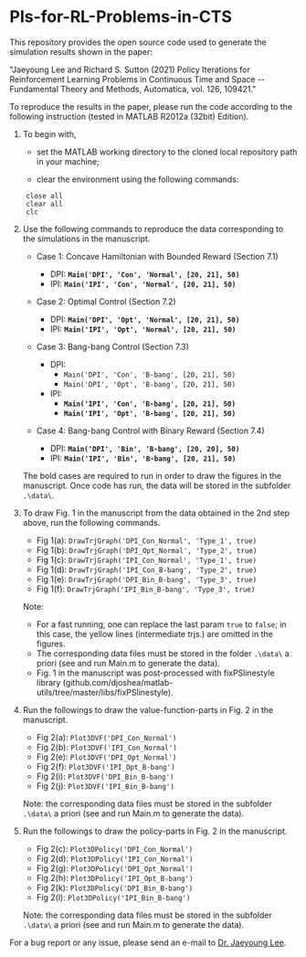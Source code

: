 # PIs-for-RL-Problems-in-CTS
This repository provides the open source code used to generate the simulation results shown in the paper:

"Jaeyoung Lee and Richard S. Sutton (2021) Policy Iterations for Reinforcement Learning Problems in Continuous Time and Space -- Fundamental Theory and Methods, Automatica, vol. 126, 109421."

To reproduce the results in the paper, please run the code according to the following instruction (tested in MATLAB R2012a (32bit) Edition).

1. To begin with,
    * set the MATLAB working directory to the cloned local repository path in your machine;
    
    * clear the environment using the following commands:
``` octave-workspace 	
	close all
	clear all
	clc
```

2. Use the following commands to reproduce the data corresponding to the simulations in the manuscript.

    * Case 1: Concave Hamiltonian with Bounded Reward (Section 7.1)
      * DPI: **``Main('DPI', 'Con', 'Normal', [20, 21], 50)``**
      * IPI: **``Main('IPI', 'Con', 'Normal', [20, 21], 50)``**

    * Case 2: Optimal Control (Section 7.2)
      * DPI: **``Main('DPI', 'Opt', 'Normal', [20, 21], 50)``**
      * IPI: **``Main('IPI', 'Opt', 'Normal', [20, 21], 50)``**

    * Case 3: Bang-bang Control (Section 7.3)
      * DPI: 
      	* ``Main('DPI', 'Con', 'B-bang', [20, 21], 50)``
      	* ``Main('DPI', 'Opt', 'B-bang', [20, 21], 50)``
      * IPI: 
      	* **``Main('IPI', 'Con', 'B-bang', [20, 21], 50)``**
      	* **``Main('IPI', 'Opt', 'B-bang', [20, 21], 50)``**

    * Case 4: Bang-bang Control with Binary Reward (Section 7.4)
      * DPI: **``Main('DPI', 'Bin', 'B-bang', [20, 20], 50)``**
      * IPI: **``Main('IPI', 'Bin', 'B-bang', [20, 21], 50)``**
      
    The bold cases are required to run in order to draw the figures in the manuscript. Once code has run, the data will be stored in the subfolder ``.\data\``.

3. To draw Fig. 1 in the manuscript from the data obtained in the 2nd step above, run the following commands.

    * Fig 1(a): ``DrawTrjGraph('DPI_Con_Normal', 'Type_1', true)``
    * Fig 1(b): ``DrawTrjGraph('DPI_Opt_Normal', 'Type_2', true)``
    * Fig 1(c): ``DrawTrjGraph('IPI_Con_Normal', 'Type_1', true)``
    * Fig 1(d): ``DrawTrjGraph('IPI_Con_B-bang', 'Type_2', true)``
    * Fig 1(e): ``DrawTrjGraph('DPI_Bin_B-bang', 'Type_3', true)``
    * Fig 1(f): ``DrawTrjGraph('IPI_Bin_B-bang', 'Type_3', true)``
    
    Note:
      * For a fast running, one can replace the last param ``true`` to ``false``; in this case, the yellow lines (intermediate trjs.) are omitted in the figures. 
      * The corresponding data files must be stored in the folder ``.\data\`` a priori (see and run Main.m to generate the data).
      * Fig. 1 in the manuscript was post-processed with fixPSlinestyle library (github.com/djoshea/matlab-utils/tree/master/libs/fixPSlinestyle).

4. Run the followings to draw the value-function-parts in Fig. 2 in the manuscript.

    * Fig 2(a): ``Plot3DVF('DPI_Con_Normal')``
    * Fig 2(b): ``Plot3DVF('IPI_Con_Normal')``
    * Fig 2(e): ``Plot3DVF('DPI_Opt_Normal')``
    * Fig 2(f): ``Plot3DVF('IPI_Opt_B-bang')``
    * Fig 2(i): ``Plot3DVF('DPI_Bin_B-bang')``
    * Fig 2(j): ``Plot3DVF('IPI_Bin_B-bang')``
    
    Note: the corresponding data files must be stored in the subfolder ``.\data\`` a priori (see and run Main.m to generate the data).

5. Run the followings to draw the policy-parts in Fig. 2 in the manuscript.

    * Fig 2(c): ``Plot3DPolicy('DPI_Con_Normal')``
    * Fig 2(d): ``Plot3DPolicy('IPI_Con_Normal')``
    * Fig 2(g): ``Plot3DPolicy('DPI_Opt_Normal')``
    * Fig 2(h): ``Plot3DPolicy('IPI_Opt_B-bang')``
    * Fig 2(k): ``Plot3DPolicy('DPI_Bin_B-bang')``
    * Fig 2(l): ``Plot3DPolicy('IPI_Bin_B-bang')``
    
    Note: the corresponding data files must be stored in the subfolder ``.\data\`` a priori (see and run Main.m to generate the data).

For a bug report or any issue, please send an e-mail to [Dr. Jaeyoung Lee](mailto:ja6@ualberta.ca?subject=[GitHub]%20Bug%20Report%20or%20Any%20Issues).
